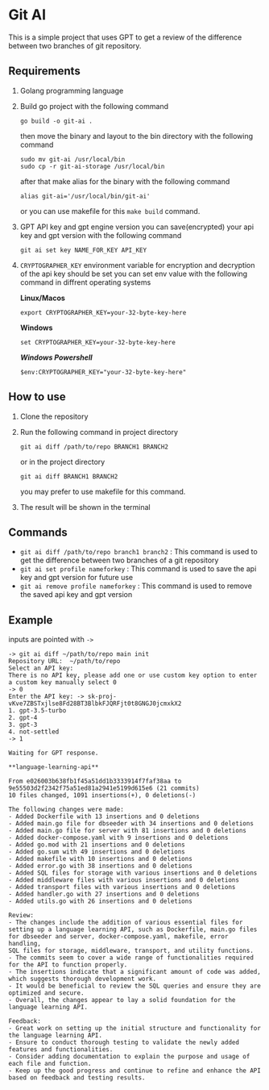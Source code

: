 # Git AI
This is a simple project that uses GPT to get a review of the difference between two branches of git repository.

## Requirements
1. Golang programming language
2. Build go project with the following command
    ```
    go build -o git-ai .
    ```
    then move the binary and layout to the bin directory with the following command
    ```
    sudo mv git-ai /usr/local/bin
    sudo cp -r git-ai-storage /usr/local/bin
    ```
    after that make alias for the binary with the following command
    ```
    alias git-ai='/usr/local/bin/git-ai'
    ```
    or you can use makefile for this `make build` command.

3. GPT API key and gpt engine version you can save(encrypted) your api key and gpt version  with the following command
    ```
    git ai set key NAME_FOR_KEY API_KEY
    ```

4. `CRYPTOGRAPHER_KEY` environment variable for encryption and decryption of the api key should be set
    you can set env value with the following command in diffrent operating systems

    **Linux/Macos**
    ```
    export CRYPTOGRAPHER_KEY=your-32-byte-key-here
    ```

    **Windows**
    ```
    set CRYPTOGRAPHER_KEY=your-32-byte-key-here
    ```

    ***Windows Powershell***
    ```
    $env:CRYPTOGRAPHER_KEY="your-32-byte-key-here"
    ```

## How to use
1. Clone the repository

3. Run the following command in project directory

    ```
    git ai diff /path/to/repo BRANCH1 BRANCH2 
    ```
    or in the project directory
    ```
    git ai diff BRANCH1 BRANCH2 
    ```
    
    you may prefer to use makefile for this command.

4. The result will be shown in the terminal

## Commands
- `git ai diff /path/to/repo branch1 branch2` : This command is used to get the difference between two branches of a git repository
- `git ai set profile nameforkey` : This command is used to save the api key and gpt version for future use
- `git ai remove profile nameforkey` : This command is used to remove the saved api key and gpt version

## Example
inputs are pointed with `->`

```
-> git ai diff ~/path/to/repo main init
Repository URL:  ~/path/to/repo
Select an API key:
There is no API key, please add one or use custom key option to enter a custom key manually select 0
-> 0
Enter the API key: -> sk-proj-vKve7ZBSTxjlse8Fd28BT3BlbkFJQRFjt0t8GNGJ0jcmxkX2
1. gpt-3.5-turbo
2. gpt-4
3. gpt-3
4. not-settled
-> 1

Waiting for GPT response.

**language-learning-api**

From e026003b638fb1f45a51dd1b3333914f7faf38aa to 9e55503d2f2342f75a51ed81a2941e5199d615e6 (21 commits)
10 files changed, 1091 insertions(+), 0 deletions(-)

The following changes were made:
- Added Dockerfile with 13 insertions and 0 deletions
- Added main.go file for dbseeder with 34 insertions and 0 deletions
- Added main.go file for server with 81 insertions and 0 deletions
- Added docker-compose.yaml with 9 insertions and 0 deletions
- Added go.mod with 21 insertions and 0 deletions
- Added go.sum with 49 insertions and 0 deletions
- Added makefile with 10 insertions and 0 deletions
- Added error.go with 38 insertions and 0 deletions
- Added SQL files for storage with various insertions and 0 deletions
- Added middleware files with various insertions and 0 deletions
- Added transport files with various insertions and 0 deletions
- Added handler.go with 27 insertions and 0 deletions
- Added utils.go with 26 insertions and 0 deletions

Review:
- The changes include the addition of various essential files for setting up a language learning API, such as Dockerfile, main.go files for dbseeder and server, docker-compose.yaml, makefile, error handling,
SQL files for storage, middleware, transport, and utility functions.
- The commits seem to cover a wide range of functionalities required for the API to function properly.
- The insertions indicate that a significant amount of code was added, which suggests thorough development work.
- It would be beneficial to review the SQL queries and ensure they are optimized and secure.
- Overall, the changes appear to lay a solid foundation for the language learning API.

Feedback:
- Great work on setting up the initial structure and functionality for the language learning API.
- Ensure to conduct thorough testing to validate the newly added features and functionalities.
- Consider adding documentation to explain the purpose and usage of each file and function.
- Keep up the good progress and continue to refine and enhance the API based on feedback and testing results.
```